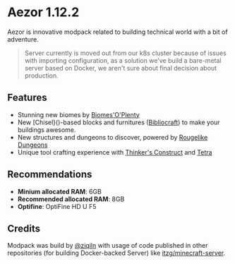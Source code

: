 # Aezor 1.12.2

Aezor is innovative modpack related to building technical world with a bit of adventure.

> Server currently is moved out from our k8s cluster because of issues with importing configuration, as a solution we've build a bare-metal server based on Docker, we aren't sure about final decision about production.

## Features

- Stunning new biomes by [Biomes'O'Plenty]()
- New [Chisel}()-based blocks and furnitures ([Bibliocraft]()) to make your buildings awesome.
- New structures and dungeons to discover, powered by [Rougelike Dungeons]()
- Unique tool crafting experience with [Thinker's Construct]() and [Tetra]()

## Recommendations

- **Minium allocated RAM**: 6GB
- **Recommended allocated RAM**: 8GB
- **Optifine**: OptiFine HD U F5

## Credits
Modpack was build by [@ziqiln](https://github.com/ziqiln) with usage of code published in other repositories (for building Docker-backed Server) like [itzg/minecraft-server](https://github.com/itzg/docker-minecraft-server).